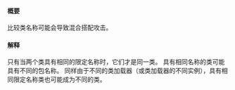 #### 概要
比较类名称可能会导致混合搭配攻击。

#### 解释
只有当两个类具有相同的限定名称时，它们才是同一类。 具有相同名称的类可能具有不同的包名称。 同样由于不同的类加载器（或类加载器的不同实例），具有相同限定名称类也可能成为不同的类。

